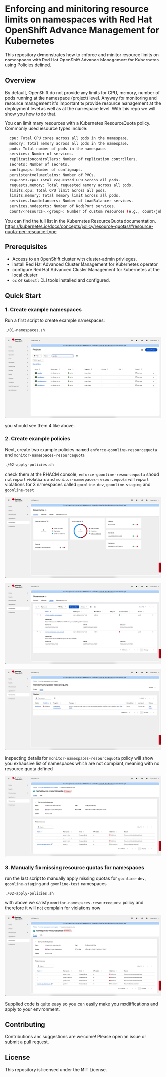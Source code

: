# Enforcing and minitoring resource limits on namespaces with Red Hat OpenShift Advance Management for Kubernetes

This repository demonstrates how to enforce and minitor resource limits on namespaces with Red Hat OpenShift Advance Management for Kubernetes using Policies defined.

## Overview

By default, OpenShift do not provide any limits for CPU, memory, number of pods running at the namespace (project) level. Anyway for monitoring and resource management it's important to provide resource management at the deployment level as well as at the namespace level.
With this repo we will show you how to do that.

You can limit many resources with a Kubernetes ResourceQuota policy. 
Commonly used resource types include:

```sh
  cpu: Total CPU cores across all pods in the namespace.
  memory: Total memory across all pods in the namespace.
  pods: Total number of pods in the namespace.
  services: Number of services.
  replicationcontrollers: Number of replication controllers.
  secrets: Number of secrets.
  configmaps: Number of configmaps.
  persistentvolumeclaims: Number of PVCs.
  requests.cpu: Total requested CPU across all pods.
  requests.memory: Total requested memory across all pods.
  limits.cpu: Total CPU limit across all pods.
  limits.memory: Total memory limit across all pods.
  services.loadbalancers: Number of LoadBalancer services.
  services.nodeports: Number of NodePort services.
  count/<resource>.<group>: Number of custom resources (e.g., count/jobs.batch).
```

 You can find the full list in the Kubernetes ResourceQuota documentation.
 https://kubernetes.io/docs/concepts/policy/resource-quotas/#resource-quota-per-resource-type

## Prerequisites

- Access to an OpenShift cluster with cluster-admin privileges.
- install Red Hat Advanced Cluster Management for Kubernetes operator
- configure Red Hat Advanced Cluster Management for Kubernetes at the local cluster
- `oc` or `kubectl` CLI tools installed and configured.

## Quick Start

### 1. Create example namespaces

Run a first script to create example namespaces:

```sh
./01-namespaces.sh
```

![screenshot](images/1.png)

you should see them 4 like above.

### 2. Create example policies

Next, create two example policies named `enforce-goonline-resourcequota` and `monitor-namespaces-resourcequota`

```sh
./02-apply-policies.sh
```

check them at the RHACM console, `enforce-goonline-resourcequota` shoud not report violations and `monitor-namespaces-resourcequota` will report violations for 3 namespaces called `goonline-dev`, `goonline-staging` and `goonline-test`

![screenshot](images/3.png)

![screenshot](images/4.png)

![screenshot](images/5.png)

inspecting details for `monitor-namespaces-resourcequota` policy will show you exhausive list of namespaces which are not compiant, meaning with no resource quota defined

![screenshot](images/6.png)

### 3. Manually fix missing resource quotas for namespaces

run the last script to manually apply missing quotas for `goonline-dev`, `goonline-staging` and `goonline-test` namespaces

```sh
./02-apply-policies.sh
```
with above we satisfy `monitor-namespaces-resourcequota` policy and therefore it will not complain for violations now

![screenshot](images/6.png)

Supplied code is quite easy so you can easily make you modiffications and apply to your environment.

## Contributing

Contributions and suggestions are welcome! Please open an issue or submit a pull request.

## License

This repository is licensed under the MIT License.


